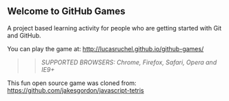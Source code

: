 ## Welcome to GitHub Games

A project based learning activity for people who are getting started with Git and GitHub.

You can play the game at: http://lucasruchel.github.io/github-games/

>> _*SUPPORTED BROWSERS*: Chrome, Firefox, Safari, Opera and IE9+_

This fun open source game was cloned from: https://github.com/jakesgordon/javascript-tetris
